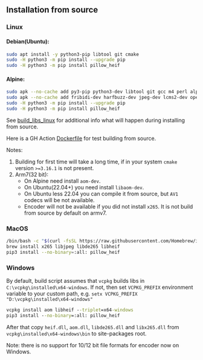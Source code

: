 ## Installation from source

### Linux

#### Debian(Ubuntu):
```bash
sudo apt install -y python3-pip libtool git cmake
sudo -H python3 -m pip install --upgrade pip
sudo -H python3 -m pip install pillow_heif
```


#### Alpine:
```bash
sudo apk --no-cache add py3-pip python3-dev libtool git gcc m4 perl alpine-sdk cmake
sudo apk --no-cache add fribidi-dev harfbuzz-dev jpeg-dev lcms2-dev openjpeg-dev
sudo -H python3 -m pip install --upgrade pip
sudo -H python3 -m pip install pillow_heif
```

See [build_libs_linux](https://github.com/bigcat88/pillow_heif/blob/master/libheif/build_libs.py) for additional info what will happen during installing from source.

Here is a GH Action [Dockerfile](https://github.com/bigcat88/pillow_heif/blob/master/docker/from_src.Dockerfile) for test building from source.

Notes:

1. Building for first time will take a long time, if in your system `cmake` version `>=3.16.1` is not present.
2. Arm7(32 bit):
   * On Alpine need install `aom-dev`.
   * On Ubuntu(22.04+) you need install `libaom-dev`.
   * On Ubuntu less 22.04 you can compile it from source, but `AV1` codecs will be not available.
   * Encoder will not be available if you did not install `x265`. It is not build from source by default on armv7.

### MacOS
```bash
/bin/bash -c "$(curl -fsSL https://raw.githubusercontent.com/Homebrew/install/HEAD/install.sh)"
brew install x265 libjpeg libde265 libheif
pip3 install --no-binary=:all: pillow_heif
```

### Windows
By default, build script assumes that `vcpkg` builds libs in `C:\vcpkg\installed\x64-windows`.
If not, then set `VCPKG_PREFIX` environment variable to your custom path, e.g. `setx VCPKG_PREFIX "D:\vcpkg\installed\x64-windows"`
```bat
vcpkg install aom libheif --triplet=x64-windows
pip3 install --no-binary=:all: pillow_heif
```
After that copy `heif.dll`, `aom.dll`, `libde265.dll` and `libx265.dll` from `vcpkg\installed\x64-windows\bin` to site-packages root.

Note: there is no support for 10/12 bit file formats for encoder now on Windows.
